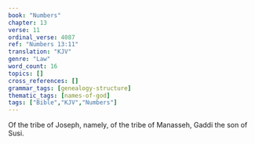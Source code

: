 ```yaml
---
book: "Numbers"
chapter: 13
verse: 11
ordinal_verse: 4087
ref: "Numbers 13:11"
translation: "KJV"
genre: "Law"
word_count: 16
topics: []
cross_references: []
grammar_tags: [genealogy-structure]
thematic_tags: [names-of-god]
tags: ["Bible","KJV","Numbers"]
---
```

Of the tribe of Joseph, namely, of the tribe of Manasseh, Gaddi the son of Susi.
